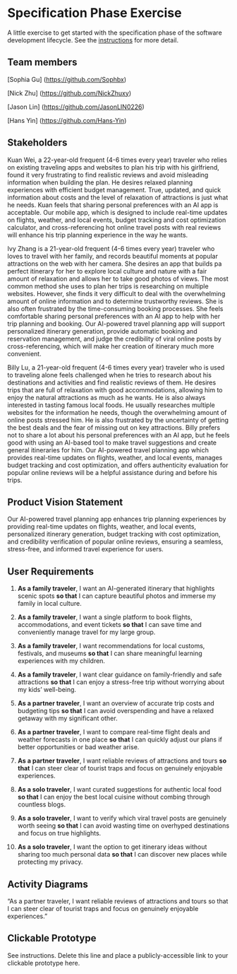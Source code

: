 # Specification Phase Exercise

A little exercise to get started with the specification phase of the software development lifecycle. See the [instructions](instructions.md) for more detail.

## Team members

[Sophia Gu] (https://github.com/Sophbx)
  
[Nick Zhu] (https://github.com/NickZhuxy)
  
[Jason Lin] (https://github.com/JasonLIN0226)
  
[Hans Yin] (https://github.com/Hans-Yin)
  

## Stakeholders

Kuan Wei, a 22-year-old frequent (4-6 times every year) traveler who relies on existing traveling apps and websites to plan his trip with his girlfriend, found it very frustrating to find realistic reviews and avoid misleading information when building the plan. He desires relaxed planning experiences with efficient budget management. True, updated, and quick information about costs and the level of relaxation of attractions is just what he needs. Kuan feels that sharing personal preferences with an AI app is acceptable. Our mobile app, which is designed to include real-time updates on flights, weather, and local events, budget tracking and cost optimization calculator, and cross-referencing hot online travel posts with real reviews will enhance his trip planning experience in the way he wants.
    
Ivy Zhang is a 21-year-old frequent (4-6 times every year) traveler who loves to travel with her family, and records beautiful moments at popular attractions on the web with her camera. She desires an app that builds pa perfect itinerary for her to explore local culture and nature with a fair amount of relaxation and allows her to take good photos of views. The most common method she uses to plan her trips is researching on multiple websites. However, she finds it very difficult to deal with the overwhelming amount of online information and to determine trustworthy reviews. She is also often frustrated by the time-consuming booking processes. She feels comfortable sharing personal preferences with an AI app to help with her trip planning and booking. Our AI-powered travel planning app will support personalized itinerary generation, provide automatic booking and reservation management, and judge the credibility of viral online posts by cross-referencing, which will make her creation of itinerary much more convenient.
   
Billy Lu, a 21-year-old frequent (4-6 times every year) traveler who is used to traveling alone feels challenged when he tries to research about his destinations and activities and find realistic reviews of them. He desires trips that are full of relaxation with good accommodations, allowing him to enjoy the natural attractions as much as he wants. He is also always interested in tasting famous local foods. He usually researches multiple websites for the information he needs, though the overwhelming amount of online posts stressed him. He is also frustrated by the uncertainty of getting the best deals and the fear of missing out on key attractions. Billy prefers not to share a lot about his personal preferences with an AI app, but he feels good with using an AI-based tool to make travel suggestions and create general itineraries for him. Our AI-powered travel planning app which provides real-time updates on flights, weather, and local events, manages budget tracking and cost optimization, and offers authenticity evaluation for popular online reviews will be a helpful assistance during and before his trips.



## Product Vision Statement

Our AI-powered travel planning app enhances trip planning experiences by providing real-time updates on flights, weather, and local events, personalized itinerary generation, budget tracking with cost optimization, and credibility verification of popular online reviews, ensuring a seamless, stress-free, and informed travel experience for users.


## User Requirements
1. **As a family traveler**, I want an AI-generated itinerary that highlights scenic spots **so that** I can capture beautiful photos and immerse my family in local culture.

2. **As a family traveler**, I want a single platform to book flights, accommodations, and event tickets **so that** I can save time and conveniently manage travel for my large group.

3. **As a family traveler**, I want recommendations for local customs, festivals, and museums **so that** I can share meaningful learning experiences with my children.

4. **As a family traveler**, I want clear guidance on family-friendly and safe attractions **so that** I can enjoy a stress-free trip without worrying about my kids’ well-being.

5. **As a partner traveler**, I want an overview of accurate trip costs and budgeting tips **so that** I can avoid overspending and have a relaxed getaway with my significant other.

6. **As a partner traveler**, I want to compare real-time flight deals and weather forecasts in one place **so that** I can quickly adjust our plans if better opportunities or bad weather arise.

7. **As a partner traveler**, I want reliable reviews of attractions and tours **so that** I can steer clear of tourist traps and focus on genuinely enjoyable experiences.

8. **As a solo traveler**, I want curated suggestions for authentic local food **so that** I can enjoy the best local cuisine without combing through countless blogs.

9. **As a solo traveler**, I want to verify which viral travel posts are genuinely worth seeing **so that** I can avoid wasting time on overhyped destinations and focus on true highlights.

10. **As a solo traveler**, I want the option to get itinerary ideas without sharing too much personal data **so that** I can discover new places while protecting my privacy.

## Activity Diagrams

“As a partner traveler, I want reliable reviews of attractions and tours so that I can steer clear of tourist traps and focus on genuinely enjoyable experiences.”
<mxfile host="app.diagrams.net" agent="Mozilla/5.0 (Windows NT 10.0; Win64; x64) AppleWebKit/537.36 (KHTML, like Gecko) Chrome/132.0.0.0 Safari/537.36 Edg/132.0.0.0" version="26.0.11">
  <diagram name="Page-1" id="ewC1SpInhnMeAZtHvOto">
    <mxGraphModel dx="1050" dy="569" grid="1" gridSize="10" guides="1" tooltips="1" connect="1" arrows="1" fold="1" page="1" pageScale="1" pageWidth="850" pageHeight="1100" math="0" shadow="0">
      <root>
        <mxCell id="0" />
        <mxCell id="1" parent="0" />
        <mxCell id="4RBUM3gY8C6VHwNHu81T-1" value="" style="ellipse;html=1;shape=startState;fillColor=#000000;strokeColor=#ff0000;" vertex="1" parent="1">
          <mxGeometry x="200" y="190" width="30" height="30" as="geometry" />
        </mxCell>
        <mxCell id="4RBUM3gY8C6VHwNHu81T-2" value="" style="edgeStyle=orthogonalEdgeStyle;html=1;verticalAlign=bottom;endArrow=open;endSize=8;strokeColor=#ff0000;rounded=0;" edge="1" source="4RBUM3gY8C6VHwNHu81T-1" parent="1">
          <mxGeometry relative="1" as="geometry">
            <mxPoint x="215" y="280" as="targetPoint" />
          </mxGeometry>
        </mxCell>
        <mxCell id="4RBUM3gY8C6VHwNHu81T-5" value="" style="edgeStyle=orthogonalEdgeStyle;rounded=0;orthogonalLoop=1;jettySize=auto;html=1;" edge="1" parent="1" source="4RBUM3gY8C6VHwNHu81T-3" target="4RBUM3gY8C6VHwNHu81T-4">
          <mxGeometry relative="1" as="geometry" />
        </mxCell>
        <mxCell id="4RBUM3gY8C6VHwNHu81T-3" value="Open APP" style="rounded=0;whiteSpace=wrap;html=1;" vertex="1" parent="1">
          <mxGeometry x="155" y="280" width="120" height="60" as="geometry" />
        </mxCell>
        <mxCell id="4RBUM3gY8C6VHwNHu81T-7" value="" style="edgeStyle=orthogonalEdgeStyle;rounded=0;orthogonalLoop=1;jettySize=auto;html=1;" edge="1" parent="1" source="4RBUM3gY8C6VHwNHu81T-4" target="4RBUM3gY8C6VHwNHu81T-6">
          <mxGeometry relative="1" as="geometry" />
        </mxCell>
        <mxCell id="4RBUM3gY8C6VHwNHu81T-4" value="Search Attractions" style="whiteSpace=wrap;html=1;rounded=0;" vertex="1" parent="1">
          <mxGeometry x="355" y="280" width="120" height="60" as="geometry" />
        </mxCell>
        <mxCell id="4RBUM3gY8C6VHwNHu81T-9" value="" style="edgeStyle=orthogonalEdgeStyle;rounded=0;orthogonalLoop=1;jettySize=auto;html=1;" edge="1" parent="1" source="4RBUM3gY8C6VHwNHu81T-6" target="4RBUM3gY8C6VHwNHu81T-8">
          <mxGeometry relative="1" as="geometry" />
        </mxCell>
        <mxCell id="4RBUM3gY8C6VHwNHu81T-6" value="View Reviews" style="whiteSpace=wrap;html=1;rounded=0;" vertex="1" parent="1">
          <mxGeometry x="555" y="280" width="120" height="60" as="geometry" />
        </mxCell>
        <mxCell id="4RBUM3gY8C6VHwNHu81T-11" value="" style="edgeStyle=orthogonalEdgeStyle;rounded=0;orthogonalLoop=1;jettySize=auto;html=1;" edge="1" parent="1" source="4RBUM3gY8C6VHwNHu81T-8" target="4RBUM3gY8C6VHwNHu81T-10">
          <mxGeometry relative="1" as="geometry" />
        </mxCell>
        <mxCell id="4RBUM3gY8C6VHwNHu81T-8" value="&lt;font style=&quot;color: rgb(204, 0, 0);&quot;&gt;Choose Specific Ones to Verify Credibility&lt;/font&gt;" style="whiteSpace=wrap;html=1;rounded=0;" vertex="1" parent="1">
          <mxGeometry x="555" y="420" width="120" height="60" as="geometry" />
        </mxCell>
        <mxCell id="4RBUM3gY8C6VHwNHu81T-17" value="" style="edgeStyle=orthogonalEdgeStyle;rounded=0;orthogonalLoop=1;jettySize=auto;html=1;" edge="1" parent="1" source="4RBUM3gY8C6VHwNHu81T-10" target="4RBUM3gY8C6VHwNHu81T-16">
          <mxGeometry relative="1" as="geometry" />
        </mxCell>
        <mxCell id="4RBUM3gY8C6VHwNHu81T-10" value="Receive Results Summary" style="whiteSpace=wrap;html=1;rounded=0;" vertex="1" parent="1">
          <mxGeometry x="555" y="560" width="120" height="60" as="geometry" />
        </mxCell>
        <mxCell id="4RBUM3gY8C6VHwNHu81T-19" value="" style="edgeStyle=orthogonalEdgeStyle;rounded=0;orthogonalLoop=1;jettySize=auto;html=1;" edge="1" parent="1" source="4RBUM3gY8C6VHwNHu81T-16" target="4RBUM3gY8C6VHwNHu81T-18">
          <mxGeometry relative="1" as="geometry">
            <Array as="points">
              <mxPoint x="815" y="645" />
              <mxPoint x="740" y="645" />
            </Array>
          </mxGeometry>
        </mxCell>
        <mxCell id="4RBUM3gY8C6VHwNHu81T-26" style="edgeStyle=orthogonalEdgeStyle;rounded=0;orthogonalLoop=1;jettySize=auto;html=1;exitX=0.5;exitY=1;exitDx=0;exitDy=0;entryX=0.5;entryY=0;entryDx=0;entryDy=0;" edge="1" parent="1" source="4RBUM3gY8C6VHwNHu81T-16" target="4RBUM3gY8C6VHwNHu81T-20">
          <mxGeometry relative="1" as="geometry" />
        </mxCell>
        <mxCell id="4RBUM3gY8C6VHwNHu81T-16" value="&lt;font style=&quot;color: rgb(0, 127, 255);&quot;&gt;&lt;b&gt;Decision-Making&lt;/b&gt;&lt;/font&gt;" style="whiteSpace=wrap;html=1;rounded=0;" vertex="1" parent="1">
          <mxGeometry x="755" y="560" width="120" height="60" as="geometry" />
        </mxCell>
        <mxCell id="4RBUM3gY8C6VHwNHu81T-28" value="" style="edgeStyle=orthogonalEdgeStyle;rounded=0;orthogonalLoop=1;jettySize=auto;html=1;" edge="1" parent="1" source="4RBUM3gY8C6VHwNHu81T-18" target="4RBUM3gY8C6VHwNHu81T-27">
          <mxGeometry relative="1" as="geometry" />
        </mxCell>
        <mxCell id="4RBUM3gY8C6VHwNHu81T-18" value="Yes" style="rhombus;whiteSpace=wrap;html=1;rounded=0;" vertex="1" parent="1">
          <mxGeometry x="700" y="670" width="80" height="80" as="geometry" />
        </mxCell>
        <mxCell id="4RBUM3gY8C6VHwNHu81T-31" style="edgeStyle=orthogonalEdgeStyle;rounded=0;orthogonalLoop=1;jettySize=auto;html=1;exitX=0.5;exitY=1;exitDx=0;exitDy=0;" edge="1" parent="1" source="4RBUM3gY8C6VHwNHu81T-20">
          <mxGeometry relative="1" as="geometry">
            <mxPoint x="415" y="280" as="targetPoint" />
            <Array as="points">
              <mxPoint x="880" y="770" />
              <mxPoint x="950" y="770" />
              <mxPoint x="950" y="230" />
              <mxPoint x="415" y="230" />
            </Array>
          </mxGeometry>
        </mxCell>
        <mxCell id="4RBUM3gY8C6VHwNHu81T-20" value="No" style="rhombus;whiteSpace=wrap;html=1;" vertex="1" parent="1">
          <mxGeometry x="840" y="670" width="80" height="80" as="geometry" />
        </mxCell>
        <mxCell id="4RBUM3gY8C6VHwNHu81T-30" style="edgeStyle=orthogonalEdgeStyle;rounded=0;orthogonalLoop=1;jettySize=auto;html=1;exitX=0.5;exitY=1;exitDx=0;exitDy=0;entryX=0.5;entryY=0;entryDx=0;entryDy=0;" edge="1" parent="1" source="4RBUM3gY8C6VHwNHu81T-27" target="4RBUM3gY8C6VHwNHu81T-29">
          <mxGeometry relative="1" as="geometry" />
        </mxCell>
        <mxCell id="4RBUM3gY8C6VHwNHu81T-27" value="&lt;font style=&quot;color: rgb(204, 0, 0);&quot;&gt;Add Attraction to Itinerary&lt;/font&gt;" style="whiteSpace=wrap;html=1;rounded=0;" vertex="1" parent="1">
          <mxGeometry x="680" y="840" width="120" height="60" as="geometry" />
        </mxCell>
        <mxCell id="4RBUM3gY8C6VHwNHu81T-29" value="" style="ellipse;html=1;shape=endState;fillColor=#000000;strokeColor=#ff0000;" vertex="1" parent="1">
          <mxGeometry x="725" y="940" width="30" height="30" as="geometry" />
        </mxCell>
      </root>
    </mxGraphModel>
  </diagram>
</mxfile>


## Clickable Prototype

See instructions. Delete this line and place a publicly-accessible link to your clickable prototype here.
